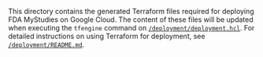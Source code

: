 <!--
 Copyright 2020  Google LLC
 Use of this source code is governed by an MIT-style
 license that can be found in the LICENSE file or at
 https://opensource.org/licenses/MIT.
-->

This directory contains the generated Terraform files required for deploying FDA MyStudies on Google Cloud. The content of these files will be updated when executing the `tfengine` command on [`/deployment/deployment.hcl`](/deployment/deployment.hcl). For detailed instructions on using Terraform for deployment, see [`/deployment/README.md`](/deployment/README.md).
